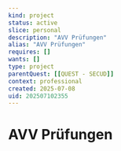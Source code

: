 ```yaml
---
kind: project
status: active
slice: personal
description: "AVV Prüfungen"
alias: "AVV Prüfungen"
requires: []
wants: []
type: project
parentQuest: [[QUEST - SECUD]]
context: professional
created: 2025-07-08
uid: 202507102355
---
```


# AVV Prüfungen
